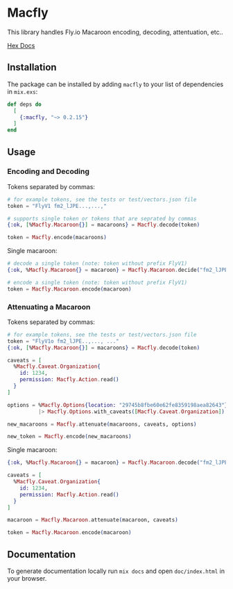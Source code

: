 # Macfly

This library handles Fly.io Macaroon encoding, decoding, attentuation, etc..

[Hex Docs](https://hexdocs.pm/macfly/)

## Installation

The package can be installed by adding `macfly` to your list of dependencies in `mix.exs`:

```elixir
def deps do
  [
    {:macfly, "~> 0.2.15"}
  ]
end
```

## Usage

### Encoding and Decoding

Tokens separated by commas:

```elixir
# for example tokens, see the tests or test/vectors.json file
token = "FlyV1 fm2_lJPE...,...,"

# supports single token or tokens that are seprated by commas
{:ok, [%Macfly.Macaroon{}] = macaroons} = Macfly.decode(token)

token = Macfly.encode(macaroons)
```

Single macaroon:

```elixir
# decode a single token (note: token without prefix FlyV1)
{:ok, %Macfly.Macaroon{} = macaroon} = Macfly.Macaroon.decide("fm2_lJPE...")

# encode a single token (note: token without prefix FlyV1)
token = Macfly.Macaroon.encode(macaroon)
```

### Attenuating a Macaroon

Tokens separated by commas:

```elixir
# for example tokens, see the tests or test/vectors.json file
token = "FlyV1o fm2_lJPE..,..., ..."
{:ok, [%Macfly.Macaroon{}] = macaroons} = Macfly.decode(token)

caveats = [
  %Macfly.Caveat.Organization{
    id: 1234,
    permission: Macfly.Action.read()
  }
]

options = %Macfly.Options{location: "29745b8fbe60e62fe8359198aea82643"}
          |> Macfly.Options.with_caveats([Macfly.Caveat.Organization])

new_macaroons = Macfly.attenuate(macaroons, caveats, options)

new_token = Macfly.encode(new_macaroons)
```

Single macaroon:

```elixir
{:ok, %Macfly.Macaroon{} = macaroon} = Macfly.Macaroon.decode("fm2_lJPE...")

caveats = [
  %Macfly.Caveat.Organization{
    id: 1234,
    permission: Macfly.Action.read()
  }
]

macaroon = Macfly.Macaroon.attenuate(macaroon, caveats)

token = Macfly.Macaroon.encode(macaroon)
```

## Documentation

To generate documentation locally run `mix docs` and open `doc/index.html` in your browser.
